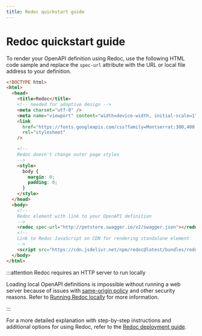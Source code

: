 ```yaml
---
title: Redoc quickstart guide
---
```


# Redoc quickstart guide

To render your OpenAPI definition using Redoc, use the following HTML code sample and
replace the `spec-url` attribute with the URL or local file address to your definition.

```html
<!DOCTYPE html>
<html>
  <head>
    <title>Redoc</title>
    <!-- needed for adaptive design -->
    <meta charset="utf-8" />
    <meta name="viewport" content="width=device-width, initial-scale=1" />
    <link
      href="https://fonts.googleapis.com/css?family=Montserrat:300,400,700|Roboto:300,400,700"
      rel="stylesheet"
    />

    <!--
    Redoc doesn't change outer page styles
    -->
    <style>
      body {
        margin: 0;
        padding: 0;
      }
    </style>
  </head>
  <body>
    <!--
    Redoc element with link to your OpenAPI definition
    -->
    <redoc spec-url="http://petstore.swagger.io/v2/swagger.json"></redoc>
    <!--
    Link to Redoc JavaScript on CDN for rendering standalone element
    -->
    <script src="https://cdn.jsdelivr.net/npm/redoc@latest/bundles/redoc.standalone.js"></script>
  </body>
</html>
```

:::attention Redoc requires an HTTP server to run locally

Loading local OpenAPI definitions is impossible without running a web server because of issues with
[same-origin policy](https://developer.mozilla.org/en-US/docs/Web/Security/Same-origin_policy) and
other security reasons. Refer to [Running Redoc locally](./deployment/intro.md#how-to-run-redoc-locally) for more information.

:::

For a more detailed explanation with step-by-step instructions and additional options for using Redoc, refer to the [Redoc deployment guide](./deployment/intro.md).
